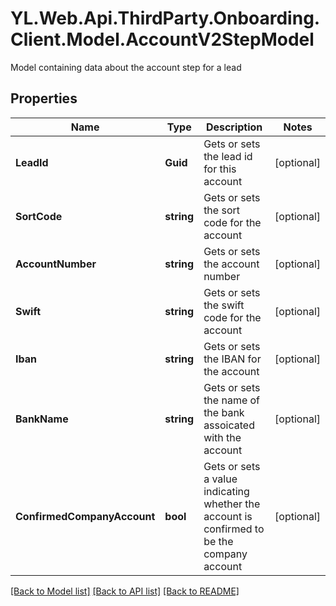 # YL.Web.Api.ThirdParty.Onboarding.Client.Model.AccountV2StepModel
Model containing data about the account step for a lead
## Properties

Name | Type | Description | Notes
------------ | ------------- | ------------- | -------------
**LeadId** | **Guid** | Gets or sets the lead id for this account | [optional] 
**SortCode** | **string** | Gets or sets the sort code for the account | [optional] 
**AccountNumber** | **string** | Gets or sets the account number | [optional] 
**Swift** | **string** | Gets or sets the swift code for the account | [optional] 
**Iban** | **string** | Gets or sets the IBAN for the account | [optional] 
**BankName** | **string** | Gets or sets the name of the bank assoicated with the account | [optional] 
**ConfirmedCompanyAccount** | **bool** | Gets or sets a value indicating whether the account is confirmed to be the company account | [optional] 

[[Back to Model list]](../README.md#documentation-for-models) [[Back to API list]](../README.md#documentation-for-api-endpoints) [[Back to README]](../README.md)

